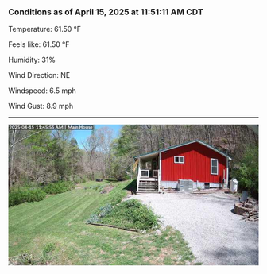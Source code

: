 ### Conditions as of April 15, 2025 at 11:51:11 AM CDT 

Temperature: 61.50 &deg;F

Feels like: 61.50 &deg;F

Humidity: 31%

Wind Direction: NE

Windspeed: 6.5 mph

Wind Gust: 8.9 mph

---

<img src="./images/latest.jpeg"/>

